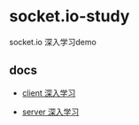 # socket.io-study
socket.io 深入学习demo

## docs

* [client 深入学习](./docs/socket.io.client学习.md)

* [server 深入学习](./docs/socket.io.server学习.md)